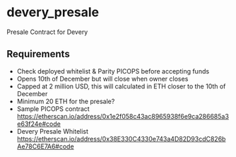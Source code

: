 # devery_presale
Presale Contract for Devery

## Requirements
- Check deployed whitelist & Parity PICOPS before accepting funds
- Opens 10th of December but will close when owner closes 
- Capped at 2 million USD, this will calculated in ETH closer to the 10th of December
- Minimum 20 ETH for the presale?
- Sample PICOPS contract https://etherscan.io/address/0x1e2f058c43ac8965938f6e9ca286685a3e63f24e#code
- Devery Presale Whitelist https://etherscan.io/address/0x38E330C4330e743a4D82D93cdC826bAe78C6E7A6#code

